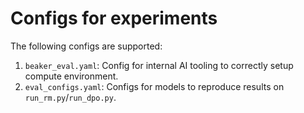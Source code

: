 # Configs for experiments

The following configs are supported:
1. `beaker_eval.yaml`: Config for internal AI tooling to correctly setup compute environment.
2. `eval_configs.yaml`: Configs for models to reproduce results on `run_rm.py`/`run_dpo.py`.

